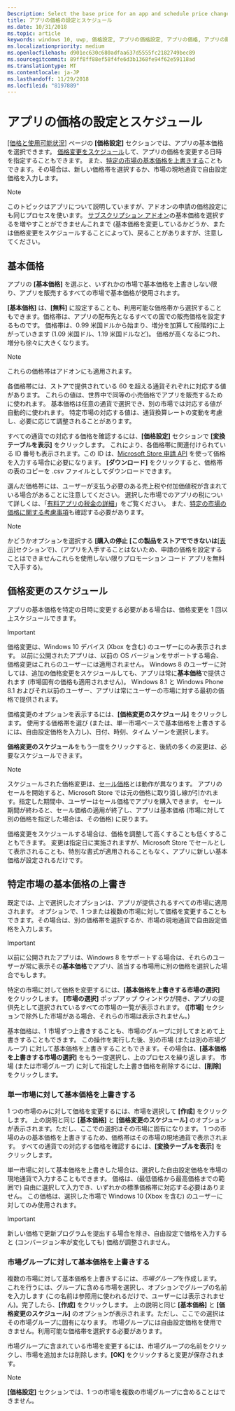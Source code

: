 ```yaml
---
Description: Select the base price for an app and schedule price changes. You can also customize these options for specific markets.
title: アプリの価格の設定とスケジュール
ms.date: 10/31/2018
ms.topic: article
keywords: windows 10, uwp, 価格設定, アプリの価格設定, アプリの価格, アプリの販売, 価格変更, カスタム価格, 価格, 料金, コスト, 基本価格の上書き, 自由設定価格, 自由設定
ms.localizationpriority: medium
ms.openlocfilehash: d901ec630c680adfaa637d5555fc2182749bec89
ms.sourcegitcommit: 89ff8ff88ef58f4fe6d3b1368fe94f62e59118ad
ms.translationtype: MT
ms.contentlocale: ja-JP
ms.lasthandoff: 11/29/2018
ms.locfileid: "8197889"
---
```

# <a name="set-and-schedule-app-pricing"></a>アプリの価格の設定とスケジュール

[[価格と使用可能状況]](set-app-pricing-and-availability.md) ページの **[価格設定]** セクションでは、アプリの基本価格を選択できます。 [価格変更をスケジュール](#schedule-price-changes)して、アプリの価格を変更する日時を指定することもできます。 また、[特定の市場の基本価格を上書きする](#override-base-price-for-specific-markets)こともできます。その場合は、新しい価格帯を選択するか、市場の現地通貨で自由設定価格を入力します。

> [!NOTE]
> このトピックはアプリについて説明していますが、アドオンの申請の価格設定にも同じプロセスを使います。 [サブスクリプション アドオン](../monetize/enable-subscription-add-ons-for-your-app.md)の基本価格を選択するを増やすことができませんこれまで (基本価格を変更しているかどうか、または価格変更をスケジュールすることによって)、戻ることがありますが、注意してください。

## <a name="base-price"></a>基本価格

アプリの **[基本価格]** を選ぶと、いずれかの市場で基本価格を上書きしない限り、アプリを販売するすべての市場で基本価格が使用されます。

**[基本価格]** は、**[無料]** に設定することも、利用可能な価格帯から選択することもできます。価格帯は、アプリの配布先となるすべての国での販売価格を設定するものです。 価格帯は、0.99 米国ドルから始まり、増分を加算して段階的に上がっていきます (1.09 米国ドル、1.19 米国ドルなど)。 価格が高くなるにつれ、増分も徐々に大きくなります。 

> [!NOTE]
> これらの価格帯はアドオンにも適用されます。 

各価格帯には、ストアで提供されている 60 を超える通貨それぞれに対応する値があります。 これらの値は、世界中で同等の小売価格でアプリを販売するために使われます。 基本価格は任意の通貨で選択でき、別の市場では対応する値が自動的に使われます。 特定市場の対応する値は、通貨換算レートの変動を考慮し、必要に応じて調整されることがあります。

すべての通貨での対応する価格を確認するには、**[価格設定]** セクションで **[変換テーブルを表示]** をクリックします。 これにより、各価格帯に関連付けられている ID 番号も表示されます。この ID は、[Microsoft Store 申請 API](../monetize/manage-app-submissions.md#price-tiers) を使って価格を入力する場合に必要になります。 **[ダウンロード]** をクリックすると、価格帯の表のコピーを .csv ファイルとしてダウンロードできます。

選んだ価格帯には、ユーザーが支払う必要のある売上税や付加価値税が含まれている場合があることに注意してください。 選択した市場でのアプリの税について詳しくは、「[有料アプリの税金の詳細](tax-details-for-paid-apps.md)」をご覧ください。 また、[特定の市場の価格に関する考慮事項](define-pricing-and-market-selection.md#price-considerations-for-specific-markets)も確認する必要があります。

> [!NOTE]
> かどうかオプションを選択する **[購入の停止** **[この製品をストアでできないは**[[表示]](choose-visibility-options.md#discoverability)セクションで)、(アプリを入手することはないため、申請の価格を設定することはできませんこれらを使用しない限りプロモーション コード アプリを無料で入手する)。

## <a name="schedule-price-changes"></a>価格変更のスケジュール

アプリの基本価格を特定の日時に変更する必要がある場合は、価格変更を 1 回以上スケジュールできます。 

> [!IMPORTANT]
> 価格変更は、Windows 10 デバイス (Xbox を含む) のユーザーにのみ表示されます。 以前に公開されたアプリは、以前の OS バージョンをサポートする場合、価格変更はこれらのユーザーには適用されません。 Windows 8 のユーザーに対しては、追加の価格変更をスケジュールしても、アプリは常に**基本価格**で提供されます (市場固有の価格も適用されません)。 Windows 8.1 と Windows Phone 8.1 およびそれ以前のユーザー、アプリは常にユーザーの市場に対する最初の価格で提供されます。

価格変更のオプションを表示するには、**[価格変更のスケジュール]** をクリックします。 使用する価格帯を選び (または、単一市場ベースで基本価格を上書きするには、自由設定価格を入力し)、日付、時刻、タイム ゾーンを選択します。

**価格変更のスケジュール**をもう一度をクリックすると、後続の多くの変更は、必要なスケジュールできます。

> [!NOTE]
> スケジュールされた価格変更は、[セール価格](put-apps-and-add-ons-on-sale.md)とは動作が異なります。 アプリのセールを開始すると、Microsoft Store では元の価格に取り消し線が引かれます。指定した期間中、ユーザーはセール価格でアプリを購入できます。 セール期間が終わると、セール価格の適用が終了し、アプリは基本価格 (市場に対して別の価格を指定した場合は、その価格) に戻ります。
>
> 価格変更をスケジュールする場合は、価格を調整して高くすることも低くすることもできます。 変更は指定日に実施されますが、Microsoft Store でセールとして表示されることも、特別な書式が適用されることもなく、アプリに新しい基本価格が設定されるだけです。 


## <a name="override-base-price-for-specific-markets"></a>特定市場の基本価格の上書き

既定では、上で選択したオプションは、アプリが提供されるすべての市場に適用されます。 オプションで、1 つまたは複数の市場に対して価格を変更することもできます。その場合は、別の価格帯を選択するか、市場の現地通貨で自由設定価格を入力します。

> [!IMPORTANT]
> 以前に公開されたアプリは、Windows 8 をサポートする場合は、それらのユーザーが常に表示その**基本価格**でアプリ、該当する市場用に別の価格を選択した場合でもします。

特定の市場に対して価格を変更するには、**[基本価格を上書きする市場の選択]** をクリックします。 **[市場の選択]** ポップアップ ウィンドウが開き、アプリの提供先として選択されているすべての市場の一覧が表示されます。 (**[市場]** セクションで除外した市場がある場合、それらの市場は表示されません。) 

基本価格は、1 市場ずつ上書きすることも、市場のグループに対してまとめて上書きすることもできます。 この操作を実行した後、別の市場 (または別の市場グループ) に対して基本価格を上書きすることもできます。その場合は、**[基本価格を上書きする市場の選択]** をもう一度選択し、上のプロセスを繰り返します。 市場 (または市場グループ) に対して指定した上書き価格を削除するには、**[削除]** をクリックします。


### <a name="override-the-base-price-for-a-single-market"></a>単一市場に対して基本価格を上書きする

1 つの市場のみに対して価格を変更するには、市場を選択して **[作成]** をクリックします。 上の説明と同じ **[基本価格]** と **[価格変更のスケジュール]** のオプションが表示されます。ただし、ここでの選択はその市場に固有になります。 1 つの市場のみの基本価格を上書きするため、価格帯はその市場の現地通貨で表示されます。 すべての通貨での対応する価格を確認するには、**[変換テーブルを表示]** をクリックします。 

単一市場に対して基本価格を上書きした場合は、選択した自由設定価格を市場の現地通貨で入力することもできます。 価格は、(最低価格から最高価格までの範囲で) 自由に選択して入力でき、いずれかの標準価格帯に対応する必要はありません。 この価格は、選択した市場で Windows 10 (Xbox を含む) のユーザーに対してのみ使用されます。 

> [!IMPORTANT]
> 新しい価格で更新プログラムを提出する場合を除き、自由設定で価格を入力すると (コンバージョン率が変化しても) 価格が調整されません。 

### <a name="override-the-base-price-for-a-market-group"></a>市場グループに対して基本価格を上書きする

複数の市場に対して基本価格を上書きするには、*市場グループ*を作成します。 これを行うには、グループに含める市場を選択し、オプションでグループの名前を入力します  (この名前は参照用に使われるだけで、ユーザーには表示されません)。完了したら、**[作成]** をクリックします。 上の説明と同じ **[基本価格]** と **[価格変更のスケジュール]** のオプションが表示されます。ただし、ここでの選択はその市場グループに固有になります。 市場グループには自由設定価格を使用できません。利用可能な価格帯を選択する必要があります。

市場グループに含まれている市場を変更するには、市場グループの名前をクリックし、市場を追加または削除します。**[OK]** をクリックすると変更が保存されます。 

> [!NOTE]
> **[価格設定]** セクションでは、1 つの市場を複数の市場グループに含めることはできません。





